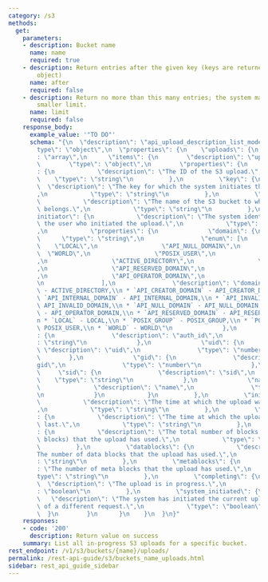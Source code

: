 ```yaml
---
category: /s3
methods:
  get:
    parameters:
    - description: Bucket name
      name: name
      required: true
    - description: Return entries after the given key (keys are returned in the paging
        object)
      name: after
      required: false
    - description: Return no more than this many entries; the system may choose a
        smaller limit.
      name: limit
      required: false
    response_body:
      example_value: '"TO DO"'
      schema: "{\n  \"description\": \"api_upload_description_list_model\",\n  \"\
        type\": \"object\",\n  \"properties\": {\n    \"uploads\": {\n      \"type\"\
        : \"array\",\n      \"items\": {\n        \"description\": \"uploads\",\n\
        \        \"type\": \"object\",\n        \"properties\": {\n          \"id\"\
        : {\n            \"description\": \"The ID of the S3 upload.\",\n        \
        \    \"type\": \"string\"\n          },\n          \"key\": {\n          \
        \  \"description\": \"The key for which the system initiates the upload.\"\
        ,\n            \"type\": \"string\"\n          },\n          \"bucket\": {\n\
        \            \"description\": \"The name of the S3 bucket to which the upload\
        \ belongs.\",\n            \"type\": \"string\"\n          },\n          \"\
        initiator\": {\n            \"description\": \"The system identity that represents\
        \ the user who initiated the upload.\",\n            \"type\": \"object\"\
        ,\n            \"properties\": {\n              \"domain\": {\n          \
        \      \"type\": \"string\",\n                \"enum\": [\n              \
        \    \"LOCAL\",\n                  \"API_NULL_DOMAIN\",\n                \
        \  \"WORLD\",\n                  \"POSIX_USER\",\n                  \"POSIX_GROUP\"\
        ,\n                  \"ACTIVE_DIRECTORY\",\n                  \"API_INVALID_DOMAIN\"\
        ,\n                  \"API_RESERVED_DOMAIN\",\n                  \"API_INTERNAL_DOMAIN\"\
        ,\n                  \"API_OPERATOR_DOMAIN\",\n                  \"API_CREATOR_DOMAIN\"\
        \n                ],\n                \"description\": \"domain:\\n * `ACTIVE_DIRECTORY`\
        \ - ACTIVE_DIRECTORY,\\n * `API_CREATOR_DOMAIN` - API_CREATOR_DOMAIN,\\n *\
        \ `API_INTERNAL_DOMAIN` - API_INTERNAL_DOMAIN,\\n * `API_INVALID_DOMAIN` -\
        \ API_INVALID_DOMAIN,\\n * `API_NULL_DOMAIN` - API_NULL_DOMAIN,\\n * `API_OPERATOR_DOMAIN`\
        \ - API_OPERATOR_DOMAIN,\\n * `API_RESERVED_DOMAIN` - API_RESERVED_DOMAIN,\\\
        n * `LOCAL` - LOCAL,\\n * `POSIX_GROUP` - POSIX_GROUP,\\n * `POSIX_USER` -\
        \ POSIX_USER,\\n * `WORLD` - WORLD\"\n              },\n              \"auth_id\"\
        : {\n                \"description\": \"auth_id\",\n                \"type\"\
        : \"string\"\n              },\n              \"uid\": {\n               \
        \ \"description\": \"uid\",\n                \"type\": \"number\"\n      \
        \        },\n              \"gid\": {\n                \"description\": \"\
        gid\",\n                \"type\": \"number\"\n              },\n         \
        \     \"sid\": {\n                \"description\": \"sid\",\n            \
        \    \"type\": \"string\"\n              },\n              \"name\": {\n \
        \               \"description\": \"name\",\n                \"type\": \"string\"\
        \n              }\n            }\n          },\n          \"initiated\": {\n\
        \            \"description\": \"The time at which the upload was initiated.\"\
        ,\n            \"type\": \"string\"\n          },\n          \"last_modified\"\
        : {\n            \"description\": \"The time at which the upload was modified\
        \ last.\",\n            \"type\": \"string\"\n          },\n          \"total_blocks\"\
        : {\n            \"description\": \"The total number of blocks (data and meta\
        \ blocks) that the upload has used.\",\n            \"type\": \"string\"\n\
        \          },\n          \"datablocks\": {\n            \"description\": \"\
        The number of data blocks that the upload has used.\",\n            \"type\"\
        : \"string\"\n          },\n          \"metablocks\": {\n            \"description\"\
        : \"The number of meta blocks that the upload has used.\",\n            \"\
        type\": \"string\"\n          },\n          \"completing\": {\n          \
        \  \"description\": \"The upload is in progress.\",\n            \"type\"\
        : \"boolean\"\n          },\n          \"system_initiated\": {\n         \
        \   \"description\": \"The system has initiated the current upload as part\
        \ of a different request.\",\n            \"type\": \"boolean\"\n        \
        \  }\n        }\n      }\n    }\n  }\n}"
    responses:
    - code: '200'
      description: Return value on success
    summary: List all in-progress S3 uploads for a specific bucket.
rest_endpoint: /v1/s3/buckets/{name}/uploads/
permalink: /rest-api-guide/s3/buckets_name_uploads.html
sidebar: rest_api_guide_sidebar
---
```

